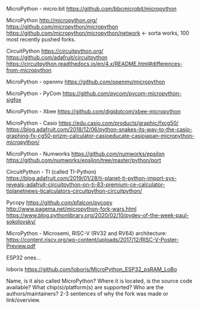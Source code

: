 MicroPython - micro:bit
https://github.com/bbcmicrobit/micropython

MicroPython
http://micropython.org/
https://github.com/micropython/micropython
https://github.com/micropython/micropython/network <- sorta works, 100 most recently pushed forks.

CircuitPython
https://circuitpython.org/
https://github.com/adafruit/circuitpython
https://circuitpython.readthedocs.io/en/4.x/README.html#differences-from-micropython

MicroPython - openmv
https://github.com/openmv/micropython

MicroPython - PyCom
https://github.com/pycom/pycom-micropython-sigfox

MicroPython - Xbee
https://github.com/digidotcom/xbee-micropython

MicroPython - Casio
https://edu.casio.com/products/graphic/fxcg50/
https://blog.adafruit.com/2018/12/06/python-snakes-its-way-to-the-casio-graphing-fx-cg50-prizm-calculator-casioeducate-casiojapan-micropython-micropython/

MicroPython - Numworks
https://github.com/numworks/epsilon
https://github.com/numworks/epsilon/tree/master/python/port

CircuitPython - TI (called TI-Python)
https://blog.adafruit.com/2019/01/28/ti-planet-ti-python-import-sys-reveals-adafruit-circuitpython-on-ti-83-premium-ce-calculator-tiplanetnews-ticalculators-circuitpython-circuitpython/

Pycopy
https://github.com/pfalcon/pycopy
http://www.pagema.net/micropython-fork-wars.html
https://www.blog.pythonlibrary.org/2020/02/10/pydev-of-the-week-paul-sokolovsky/

MicroPython - Microsemi, RISC-V (RV32 and RV64) architecture:
https://content.riscv.org/wp-content/uploads/2017/12/RISC-V-Poster-Preview.pdf

ESP32 ones...

loboris
https://github.com/loboris/MicroPython_ESP32_psRAM_LoBo

Name, is it also called MicroPython?
Where it is located, is the source code available?
What chip(s)/platform(s) are supported?
Who are the authors/maintainers?
2-3 sentences of why the fork was made or link/overview.
